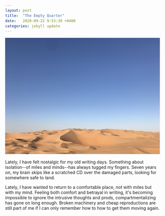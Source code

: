 ```yaml
---
layout: post
title:  "The Empty Quarter"
date:   2020-09-22 9:53:39 +0400
categories: jekyll update
---
```

![Lower third is rolling sand dunes. Upper two thirds is a gradient blue sky.](/_site/assets/img/2020-09-22-thoughts.JPG "The Empty Quarter")

Lately, I have felt nostalgic for my old writing days.
Something about isolation--of miles and minds--has always tugged my fingers. Seven years on, my brain skips like a scratched CD over the damaged parts, looking for somewhere safe to land.

Lately, I have wanted to return to a comfortable place, not with miles but with my mind. Feeling both comfort and betrayal in writing, it's becoming impossible to ignore the intrusive thoughts and prods, compartmentalizing has gone on long enough. Broken machinery and cheap reproductions are still part of me if I can only remember how to how to get them moving again.

